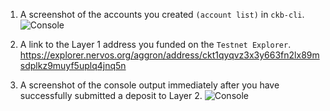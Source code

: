 1. A screenshot of the accounts you created ```(account list)``` in ```ckb-cli```.
![Console](https://github.com/PostMan56/Nervos-BTS-Gitcoin/blob/main/Nervos-01/Account.jpg)

2. A link to the Layer 1 address you funded on the ```Testnet Explorer```.
https://explorer.nervos.org/aggron/address/ckt1qyqvz3x3y663fn2lx89msdplkz9muyf5uplq4jnq5n

3. A screenshot of the console output immediately after you have successfully submitted a deposit to Layer 2.
![Console](https://github.com/PostMan56/Nervos-BTS-Gitcoin/blob/main/Nervos-01/deposit.jpg)
